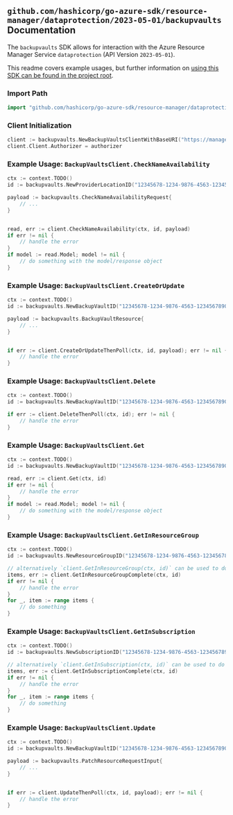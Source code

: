 
## `github.com/hashicorp/go-azure-sdk/resource-manager/dataprotection/2023-05-01/backupvaults` Documentation

The `backupvaults` SDK allows for interaction with the Azure Resource Manager Service `dataprotection` (API Version `2023-05-01`).

This readme covers example usages, but further information on [using this SDK can be found in the project root](https://github.com/hashicorp/go-azure-sdk/tree/main/docs).

### Import Path

```go
import "github.com/hashicorp/go-azure-sdk/resource-manager/dataprotection/2023-05-01/backupvaults"
```


### Client Initialization

```go
client := backupvaults.NewBackupVaultsClientWithBaseURI("https://management.azure.com")
client.Client.Authorizer = authorizer
```


### Example Usage: `BackupVaultsClient.CheckNameAvailability`

```go
ctx := context.TODO()
id := backupvaults.NewProviderLocationID("12345678-1234-9876-4563-123456789012", "example-resource-group", "locationValue")

payload := backupvaults.CheckNameAvailabilityRequest{
	// ...
}


read, err := client.CheckNameAvailability(ctx, id, payload)
if err != nil {
	// handle the error
}
if model := read.Model; model != nil {
	// do something with the model/response object
}
```


### Example Usage: `BackupVaultsClient.CreateOrUpdate`

```go
ctx := context.TODO()
id := backupvaults.NewBackupVaultID("12345678-1234-9876-4563-123456789012", "example-resource-group", "backupVaultValue")

payload := backupvaults.BackupVaultResource{
	// ...
}


if err := client.CreateOrUpdateThenPoll(ctx, id, payload); err != nil {
	// handle the error
}
```


### Example Usage: `BackupVaultsClient.Delete`

```go
ctx := context.TODO()
id := backupvaults.NewBackupVaultID("12345678-1234-9876-4563-123456789012", "example-resource-group", "backupVaultValue")

if err := client.DeleteThenPoll(ctx, id); err != nil {
	// handle the error
}
```


### Example Usage: `BackupVaultsClient.Get`

```go
ctx := context.TODO()
id := backupvaults.NewBackupVaultID("12345678-1234-9876-4563-123456789012", "example-resource-group", "backupVaultValue")

read, err := client.Get(ctx, id)
if err != nil {
	// handle the error
}
if model := read.Model; model != nil {
	// do something with the model/response object
}
```


### Example Usage: `BackupVaultsClient.GetInResourceGroup`

```go
ctx := context.TODO()
id := backupvaults.NewResourceGroupID("12345678-1234-9876-4563-123456789012", "example-resource-group")

// alternatively `client.GetInResourceGroup(ctx, id)` can be used to do batched pagination
items, err := client.GetInResourceGroupComplete(ctx, id)
if err != nil {
	// handle the error
}
for _, item := range items {
	// do something
}
```


### Example Usage: `BackupVaultsClient.GetInSubscription`

```go
ctx := context.TODO()
id := backupvaults.NewSubscriptionID("12345678-1234-9876-4563-123456789012")

// alternatively `client.GetInSubscription(ctx, id)` can be used to do batched pagination
items, err := client.GetInSubscriptionComplete(ctx, id)
if err != nil {
	// handle the error
}
for _, item := range items {
	// do something
}
```


### Example Usage: `BackupVaultsClient.Update`

```go
ctx := context.TODO()
id := backupvaults.NewBackupVaultID("12345678-1234-9876-4563-123456789012", "example-resource-group", "backupVaultValue")

payload := backupvaults.PatchResourceRequestInput{
	// ...
}


if err := client.UpdateThenPoll(ctx, id, payload); err != nil {
	// handle the error
}
```
